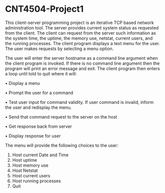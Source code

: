 # CNT4504-Project1

This client-server programming project is an iterative TCP based network administration tool. The server provides current system status as requested from the client. The client can request from the server such information as the system time, the uptime, the memory use, netstat, current users, and the running processes. The client program displays a text menu for the user. The user makes requests by selecting a menu option. 

The user will enter the server hostname as a command line argument when the client program is invoked. If there is no command line argument then the program will print an error message and exit. The client program then enters a loop until told to quit where it will:

•	Display a menu 

•	Prompt the user for a command

•	Test user input for command validity. If user command is invalid, inform the user and redisplay the menu.

•	Send that command request to the server on the host

•	Get response back from server

•	Display response for user

The menu will provide the following choices to the user:

1.	Host current Date and Time
2.	Host uptime
3.	Host memory use
4.	Host Netstat
5.	Host current users
6.	Host running processes
7.	Quit
